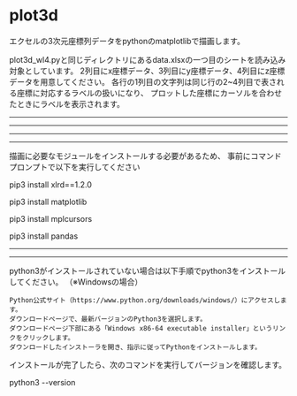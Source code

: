 # plot3d
エクセルの3次元座標列データをpythonのmatplotlibで描画します。

plot3d_wl4.pyと同じディレクトリにあるdata.xlsxの一つ目のシートを読み込み対象としています。
2列目にx座標データ、3列目にy座標データ、4列目にz座標データを用意してください。
各行の1列目の文字列は同じ行の2~4列目で表される座標に対応するラベルの扱いになり、
プロットした座標にカーソルを合わせたときにラベルを表示されます。

------------------------------------------------------
------------------------------------------------------


------------------------------------------------------
------------------------------------------------------
描画に必要なモジュールをインストールする必要があるため、
事前にコマンドプロンプトで以下を実行してください


pip3 install xlrd==1.2.0

pip3 install matplotlib

pip3 install mplcursors

pip3 install pandas

------------------------------------------------------
------------------------------------------------------

python3がインストールされていない場合は以下手順でpython3をインストールしてください。
（※Windowsの場合）

    Python公式サイト（https://www.python.org/downloads/windows/）にアクセスします。
    ダウンロードページで、最新バージョンのPython3を選択します。
    ダウンロードページ下部にある「Windows x86-64 executable installer」というリンクをクリックします。
    ダウンロードしたインストーラを開き、指示に従ってPythonをインストールします。

インストールが完了したら、次のコマンドを実行してバージョンを確認します。

python3 --version
